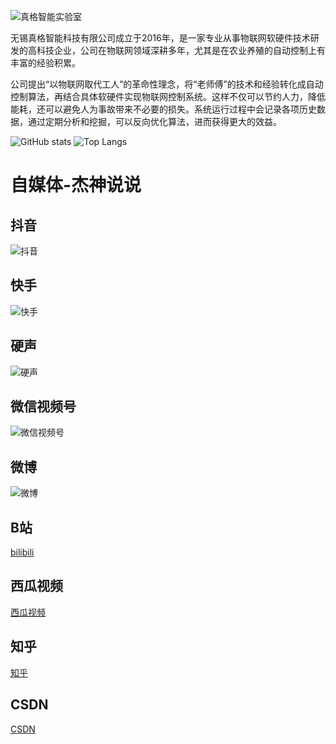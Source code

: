 ![真格智能实验室](https://zgwit.com/labs.png)


无锡真格智能科技有限公司成立于2016年，是一家专业从事物联网软硬件技术研发的高科技企业，公司在物联网领域深耕多年，尤其是在农业养殖的自动控制上有丰富的经验积累。

公司提出“以物联网取代工人”的革命性理念，将“老师傅”的技术和经验转化成自动控制算法，再结合具体软硬件实现物联网控制系统。这样不仅可以节约人力，降低能耗，还可以避免人为事故带来不必要的损失。系统运行过程中会记录各项历史数据，通过定期分析和挖掘，可以反向优化算法，进而获得更大的效益。


![GitHub stats](https://github-readme-stats.vercel.app/api?username=zgwit&show_icons=true&count_private=true)
![Top Langs](https://github-readme-stats.vercel.app/api/top-langs/?username=zgwit)


# 自媒体-杰神说说

## 抖音
![抖音](https://iot-master.com/douyin.jpg)

## 快手
![快手](https://iot-master.com/kuaishou.jpg)

## 硬声
![硬声](https://iot-master.com/yingsheng.jpg)

## 微信视频号
![微信视频号](https://iot-master.com/wxvideo.jpg)

## 微博
![微博](https://iot-master.com/weibo.jpg)

## B站
[bilibili](https://space.bilibili.com/535784148)

## 西瓜视频
[西瓜视频](https://www.ixigua.com/home/3589284676766008)

## 知乎
[知乎](https://www.zhihu.com/people/honey-dog)

## CSDN
[CSDN](https://blog.csdn.net/rudern)

